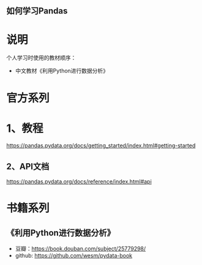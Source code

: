 如何学习Pandas
---------------------------------------

# 说明

个人学习时使用的教材顺序：

- 中文教材《利用Python进行数据分析》

# 官方系列

# 1、教程

https://pandas.pydata.org/docs/getting_started/index.html#getting-started

## 2、API文档

https://pandas.pydata.org/docs/reference/index.html#api

# 书籍系列

## 《利用Python进行数据分析》

- 豆瓣：https://book.douban.com/subject/25779298/
- github: https://github.com/wesm/pydata-book







